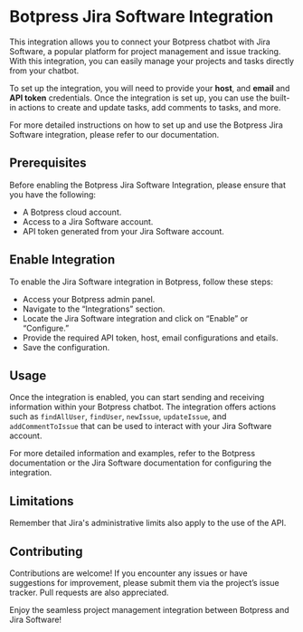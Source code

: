 # Botpress Jira Software Integration

This integration allows you to connect your Botpress chatbot with Jira Software, a popular platform for project management and issue tracking. With this integration, you can easily manage your projects and tasks directly from your chatbot.

To set up the integration, you will need to provide your **host**, and **email** and **API token** credentials. Once the integration is set up, you can use the built-in actions to create and update tasks, add comments to tasks, and more.

For more detailed instructions on how to set up and use the Botpress Jira Software integration, please refer to our documentation.

## Prerequisites

Before enabling the Botpress Jira Software Integration, please ensure that you have the following:

- A Botpress cloud account.
- Access to a Jira Software account.
- API token generated from your Jira Software account.

## Enable Integration

To enable the Jira Software integration in Botpress, follow these steps:

- Access your Botpress admin panel.
- Navigate to the “Integrations” section.
- Locate the Jira Software integration and click on “Enable” or “Configure.”
- Provide the required API token, host, email configurations and etails.
- Save the configuration.

## Usage

Once the integration is enabled, you can start sending and receiving information within your Botpress chatbot. The integration offers actions such as `findAllUser`, `findUser`, `newIssue`, `updateIssue`, and `addCommentToIssue` that can be used to interact with your Jira Software account.

For more detailed information and examples, refer to the Botpress documentation or the Jira Software documentation for configuring the integration.

## Limitations

Remember that Jira's administrative limits also apply to the use of the API.

## Contributing

Contributions are welcome! If you encounter any issues or have suggestions for improvement, please submit them via the project’s issue tracker. Pull requests are also appreciated.

Enjoy the seamless project management integration between Botpress and Jira Software!
